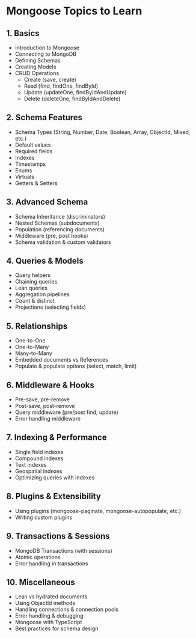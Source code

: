 # Mongoose Topics to Learn

## 1. Basics

- Introduction to Mongoose
- Connecting to MongoDB
- Defining Schemas
- Creating Models
- CRUD Operations
  - Create (save, create)
  - Read (find, findOne, findById)
  - Update (updateOne, findByIdAndUpdate)
  - Delete (deleteOne, findByIdAndDelete)

## 2. Schema Features

- Schema Types (String, Number, Date, Boolean, Array, ObjectId, Mixed, etc.)
- Default values
- Required fields
- Indexes
- Timestamps
- Enums
- Virtuals
- Getters & Setters

## 3. Advanced Schema

- Schema Inheritance (discriminators)
- Nested Schemas (subdocuments)
- Population (referencing documents)
- Middleware (pre, post hooks)
- Schema validation & custom validators

## 4. Queries & Models

- Query helpers
- Chaining queries
- Lean queries
- Aggregation pipelines
- Count & distinct
- Projections (selecting fields)

## 5. Relationships

- One-to-One
- One-to-Many
- Many-to-Many
- Embedded documents vs References
- Populate & populate options (select, match, limit)

## 6. Middleware & Hooks

- Pre-save, pre-remove
- Post-save, post-remove
- Query middleware (pre/post find, update)
- Error handling middleware

## 7. Indexing & Performance

- Single field indexes
- Compound indexes
- Text indexes
- Geospatial indexes
- Optimizing queries with indexes

## 8. Plugins & Extensibility

- Using plugins (mongoose-paginate, mongoose-autopopulate, etc.)
- Writing custom plugins

## 9. Transactions & Sessions

- MongoDB Transactions (with sessions)
- Atomic operations
- Error handling in transactions

## 10. Miscellaneous

- Lean vs hydrated documents
- Using ObjectId methods
- Handling connections & connection pools
- Error handling & debugging
- Mongoose with TypeScript
- Best practices for schema design
